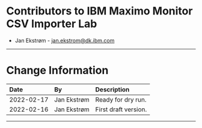 
# Contributors to IBM Maximo Monitor CSV Importer Lab

- Jan Ekstrøm - <jan.ekstrom@dk.ibm.com>

---

# Change Information

|Date     |By             | Description                                           |
|:--------|:--------------|:------------------------------------------------------|
|2022-02-17|Jan Ekstrøm|Ready for dry run. |
|2022-02-16|Jan Ekstrøm|First draft version. |

---
